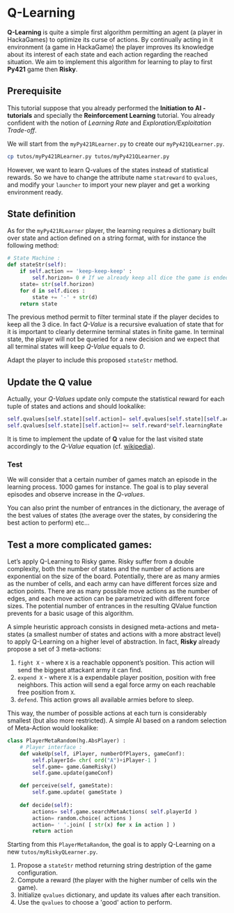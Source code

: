 # Q-Learning

**Q-Learning** is quite a simple first algorithm permitting an agent (a player in HackaGames) to optimize its curse of actions.
By continually acting in it environment (a game in HackaGame) the player improves its knowledge about its interest of each state and each action regarding the reached situation.
We aim to implement this algorithm for learning to play to first **Py421** game then **Risky**.

## Prerequisite

This tutorial suppose that you already performed the **Initiation to AI - tutorials** and specially the **Reinforcement Learning** tutorial. 
You already confident with the notion of _Learning Rate_ and _Exploration/Exploitation Trade-off_.

We will start from the `myPy421RLearner.py` to create our `myPy421QLearner.py`.

```sh
cp tutos/myPy421RLearner.py tutos/myPy421QLearner.py
```

However, we want to learn Q-values of the states instead of statistical rewards. 
So we have to change the attribute name `statreward` to `qvalues`, and modify your `launcher` to import your new player and get a working environment ready.


## State definition

As for the `myPy421RLearner` player, the learning requires a dictionary built over state and action defined on a string format, with for instance the following method:

```python
# State Machine :
def stateStr(self):
    if self.action == 'keep-keep-keep' :
        self.horizon= 0 # If we already keep all dice the game is ended
    state= str(self.horizon)
    for d in self.dices :
        state += '-' + str(d)
    return state
```

The previous method permit to filter terminal state if the player decides to keep all the 3 dice.
In fact _Q-Value_ is a recursive evaluation of state that for it is important to clearly determine terminal states in finite game.
In terminal state, the player will not be queried for a new decision and we expect that all terminal states will keep _Q-Value_ equals to _0_.

Adapt the player to include this proposed `stateStr` method.

## Update the Q value

Actually, your _Q-Values_ update only compute the statistical reward for each tuple of states and actions and should lookalike: 

```python
self.qvalues[self.state][self.action]= self.qvalues[self.state][self.action]*(1-self.learningRate)
self.qvalues[self.state][self.action]+= self.reward*self.learningRate
```

It is time to implement the update of **Q** value for the last visited state
accordingly to the _Q-Value_ equation (cf. [wikipedia](https://fr.wikipedia.org/wiki/Q-learning)).


### Test

We will consider that a certain number of games match an episode in the learning process.
$1000$  games for instance.
The goal is to play several episodes and observe increase in the *Q-values*.

You can also print the number of entrances in the dictionary, the average of the best values of states (the average over the states, by considering the best action to perform) etc...


## Test a more complicated games:

Let’s apply Q-Learning to Risky game.
Risky suffer from a double complexity, both the number of states and the number of actions are exponential on the size of the board.
Potentially, there are as many armies as the number of cells, and each army can have different forces size and action points.
There are as many possible move actions as the number of edges, and each move action can be parametrized with different force sizes. 
The potential number of entrances in the resulting QValue function prevents for a basic usage of this algorithm.

A simple heuristic approach consists in designed meta-actions and meta-states (a smallest number of states and actions with a more abstract level) to apply Q-Learning on a higher level of abstraction.
In fact, **Risky** already propose a set of 3 meta-actions:

1. `fight X` - where `X` is a reachable opponent’s position. This action will send the biggest attackant army it can find.
2. `expend X` - where `X` is a expendable player position, position with free neighbors. This action will send a egal force army on each reachable free position from `X`.
3. `defend`. This action grows all available armies before to sleep.

This way, the number of possible actions at each turn is considerably smallest (but also more restricted). A simple AI based on a random selection of Meta-Action would lookalike:

```python
class PlayerMetaRandom(hg.AbsPlayer) :
    # Player interface :
    def wakeUp(self, iPlayer, numberOfPlayers, gameConf):
        self.playerId= chr( ord("A")+iPlayer-1 )
        self.game= game.GameRisky()
        self.game.update(gameConf)

    def perceive(self, gameState):
        self.game.update( gameState )
        
    def decide(self):
        actions= self.game.searchMetaActions( self.playerId )
        action= random.choice( actions )
        action= ' '.join( [ str(x) for x in action ] )
        return action
```

Starting from this `PlayerMetaRandom`, the goal is to apply Q-Learning on a new `tutos/myRiskyQLearner.py`.

1. Propose a `stateStr` method returning string destription of the game configuration.
2. Compute a reward (the player with the higher number of cells win the game).
3. Initialize `qvalues` dictionary, and update its values after each transition.
4. Use the `qvalues` to choose a 'good' action to perform.

<!--

## Going further:

Do not forget 
You ~~can~~ must test your code at each development step by executing the code for few games and validate that the output is as expected.

Update our PlayerQ:

1. *PlayerQ* constructor permits users to customize the algorithms parameters $\epsilon$, $\gamma$ ... Let’s do it in the `__init__` method with default parameters value.
   - Handle default parameters value in python with [w3schools](https://www.w3schools.com/python/gloss_python_function_default_parameter.asp).
2. *PlayerQ* save its learned **Q-values** on a file. To notice that with [json module](https://docs.python.org/fr/3/library/json.html), you can easily read and write a dictionary from a file.
3. *PlayerQ* initialize its **Q-values** by loading a file.
4. A new *PlayerBestQ* simply play the best action always from a given **Q-values** dictionary (without upgrading **Q**).
5. You are capable of plotting the sum over **Q** with one point per episode (with [pyplot](https://matplotlib.org/stable/tutorials/introductory/pyplot.html) for instance).

-->
